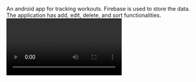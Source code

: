 An android app for tracking workouts. Firebase is used to store the data. The application has add, edit, delete, and sort functionalities.
![Workout Planner Demo](demo.webm)
